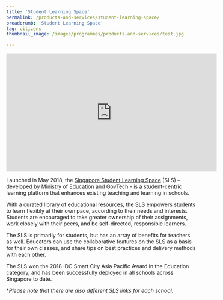 ```yaml
---
title: 'Student Learning Space'
permalink: /products-and-services/student-learning-space/
breadcrumb: 'Student Learning Space'
tag: citizens
thumbnail_image: /images/programmes/products-and-services/test.jpg

---
```



<div class="bp-youtube">
  <iframe width="560" height="315" src="https://www.youtube.com/embed/F0FTP2FveSg" frameborder="0" allow="autoplay; encrypted-media" allowfullscreen></iframe>
</div>

Launched in May 2018, the [Singapore Student Learning Space](https://www.schoolbag.sg/story/singapore-student-learning-space) (SLS) – developed by Ministry of Education and GovTech - is a student-centric learning platform that enhances existing teaching and learning in schools.
 
With a curated library of educational resources, the SLS empowers students to learn flexibly at their own pace, according to their needs and interests. Students are encouraged to take greater ownership of their assignments, work closely with their peers, and be self-directed, responsible learners.
 
The SLS is primarily for students, but has an array of benefits for teachers as well. Educators can use the collaborative features on the SLS as a basis for their own classes, and share tips on best practices and delivery methods with each other.
 
The SLS won the 2018 IDC Smart City Asia Pacific Award in the Education category, and has been successfully deployed in all schools across Singapore to date.

**Please note that there are also different SLS links for each school.*
